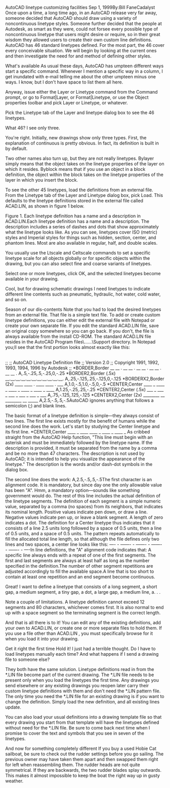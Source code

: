 AutoCAD linetype customizing facilities Sep 1, 1999By:Bill FaneCadalyst Once upon a time, a long time ago, in an AutoCAD release very far away, someone decided that AutoCAD should draw using a variety of noncontinuous linetype styles. Someone further decided that the people at Autodesk, as smart as they were, could not forsee every possible type of noncontinuous linetype that users might desire or require, so in their great wisdom they allowed users to create their own custom line definitions. AutoCAD has 46 standard linetypes defined. For the most part, the 46 cover every conceivable situation. We will begin by looking at the current ones and then investigate the need for and method of defining other styles. 

What's available
As usual these days, AutoCAD has umpteen different ways start a specific command. Whenever I mention a specific way in a column, I get inundated with e-mail telling me about the other umpteen minus one ways. I know, but I don't have space to list them all here. 

Anyway, issue either the Layer or Linetype command from the Command prompt, or go to Format|Layer, or Format|Linetype, or use the Object properties toolbar and pick Layer or Linetype, or whatever.

Pick the Linetype tab of the Layer and linetype dialog box to see the 46 linetypes. 

What 46? I see only three.

You're right. Initially, new drawings show only three types. First, the explanation of continuous is pretty obvious. In fact, its definition is built in by default.

Two other names also turn up, but they are not really linetypes. Bylayer simply means that the object takes on the linetype properties of the layer on which it resides. Byblock means that if you use an object in a block definition, the object within the block takes on the linetype properties of the layer in which you insert the block. 

To see the other 45 linetypes, load the definitions from an external file. From the Linetype tab of the Layer and Linetype dialog box, pick Load. This defaults to the linetype definitions stored in the external file called ACAD.LIN, as shown in figure 1 below. 
 
Figure 1. Each linetype definition has a name and a description in ACAD.LIN.Each linetype definition has a name and a description. The description includes a series of dashes and dots that show approximately what the linetype looks like. As you can see, linetypes cover ISO (metric) styles and Imperial styles for things such as hidden, section, center, and phantom lines. Most are also available in regular, half, and double scales. 

You usually use the Ltscale and Celtscale commands to set a specific linetype scale for all objects globally or for specific objects within the drawing, but you can also select fine and coarse variants of linetypes. 

Select one or more linetypes, click OK, and the selected linetypes become available in your drawing.

Cool, but for drawing schematic drawings I need linetypes to indicate different line contents such as pneumatic, hydraulic, hot water, cold water, and so on. 

Season of our dis-contents
Note that you had to load the desired linetypes from an external file. That file is a simple text file. To add or create custom linetype definitions, you can either edit the external file with Notepad or create your own separate file. If you edit the standard ACAD.LIN file, save an original copy somewhere so you can go back. If you don't, the file is always available from the install CD-ROM. The standard ACAD.LIN file resides in the AutoCAD Program files\……\Support directory. In Notepad you;ll see that the first portion looks almost exactly like this: 


<br>
;;
;; AutoCAD Linetype Definition file
;; Version 2.0
;; Copyright 1991, 1992, 1993, 1994, 1996 by Autodesk
;;
*BORDER,Border __ __ . __ __ . __ __ . __ __ . __ __ .
A,.5,-.25,.5,-.25,0,-.25
*BORDER2,Border (.5x) __.__.__.__.__.__.__.__.__.__.__.
A,.25,-.125,.25,-.125,0,-.125
*BORDERX2,Border (2x) ____ ____ . ____ ____ . ___
A,1.0,-.5,1.0,-.5,0,-.5
*CENTER,Center ____ _ ____ _ ____ _ ____ _ ____ _ ____
A,1.25,-.25,.25,-.25
*CENTER2,Center (.5x) ___ _ ___ _ ___ _ ___ _ ___ _ ___
A,.75,-.125,.125,-.125
*CENTERX2,Center (2x) ________ __ ________ __ _____
A,2.5,-.5,.5,-.5AutoCAD ignores anything that follows a semicolon (;) and blank lines. 

The basic format of a linetype definition is simple—they always consist of two lines. The first line exists mostly for the benefit of humans while the second line does the work. Let's start by studying the Center linetype and its first line. 
*CENTER,Center ____ _ ____ 
____ _ ____ _ ____ _ As cribbed straight from the AutoCAD Help function, "This line must begin with an asterisk and must be immediately followed by the linetype name. If the description is provided, it must be separated from the name by a comma and be no more than 47 characters. The description is not used by AutoCAD; it is intended to help you visualize the appearance of the linetype." The description is the words and/or dash-dot symbols in the dialog box. 

The second line does the work:
A,2.5,-.5,.5,-.5The first character is an alignment code. It is mandatory, but since day one the only allowable value has been "A". Hmm, a mandatory option—sounds like something government would do. The rest of this line includes the actual definition of the linetype segments. The definition of each segment is a simple numeric value, separated by a comma (no spaces) from its neighbors, that indicates its nominal length. Positive values indicate pen down, or draw a line. Negative values indicate pen up, or leave a blank segment. A length of zero indicates a dot. The definition for a Center linetype thus indicates that it consists of a line 2.5 units long followed by a space of 0.5 units, then a line of 0.5 units, and a space of 0.5 units. The pattern repeats automatically to fill the allocated total line length, so that although the file defines only two lines and two spaces, a center line looks like this:
—- - ——- - ——- - ——- - ——- - —-In line definitions, the "A" alignment code indicates that:
A specific line always ends with a repeat of one of the first segments.
The first and last segments are always at least half as long as the number specified in the definition.The number of other segment repetitions are adjusted accordingly to fill the available space.A line that is too short to contain at least one repetition and an end segment become continuous.

Great! I want to define a linetype that consists of a long segment, a short gap, a medium segment, a tiny gap, a dot, a large gap, a medium line, a. . . 

Note a couple of limitations. A linetype definition cannot exceed 12 segments and 80 characters, whichever comes first. It is also normal to end up with a space segment so the terminating segment is the correct length. 

And that is all there is to it! You can edit any of the existing definitions, add your own to ACAD.LIN, or create one or more separate files to hold them. If you use a file other than ACAD.LIN , you must specifically browse for it when you load it into your drawing.

Get it right the first time
Hold it! I just had a terrible thought. Do I have to load linetypes manually each time? And what happens if I send a drawing file to someone else? 

They both have the same solution. Linetype definitions read in from the *.LIN file become part of the current drawing. The *.LIN file needs to be present only when you load the linetypes the first time. Any drawings you send elsewhere or any existing drawings you reopen later carry their custom linetype definitions with them and don't need the *.LIN pattern file. The only time you need the *.LIN file for an existing drawing is if you want to change the definition. Simply load the new definition, and all existing lines update. 

You can also load your usual definitions into a drawing template file so that every drawing you start from that template will have the linetypes defined without need for the *.LIN file.
Be sure to come back next time when I promise to cover the text and symbols that you see in seven of the linetypes. 

And now for something completely different
If you buy a used Hobie Cat sailboat, be sure to check out the rudder settings before you go sailing. The previous owner may have taken them apart and then swapped them right for left when reassembling them. The rudder heads are not quite symmetrical. If they are backwards, the two rudder blades splay outwards. This makes it almost impossible to keep the boat the right way up in gusty weather.